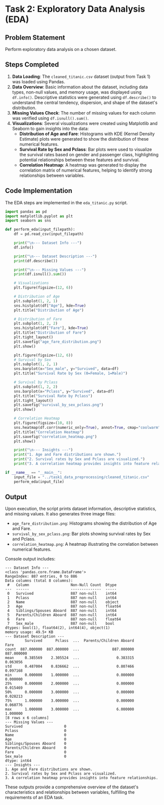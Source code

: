 # Task 2: Exploratory Data Analysis (EDA)

## Problem Statement
Perform exploratory data analysis on a chosen dataset.

## Steps Completed
1.  **Data Loading**: The `cleaned_titanic.csv` dataset (output from Task 1) was loaded using Pandas.
2.  **Data Overview**: Basic information about the dataset, including data types, non-null values, and memory usage, was displayed using `df.info()`. Descriptive statistics were generated using `df.describe()` to understand the central tendency, dispersion, and shape of the dataset's distribution.
3.  **Missing Values Check**: The number of missing values for each column was verified using `df.isnull().sum()`.
4.  **Visualizations**: Several visualizations were created using Matplotlib and Seaborn to gain insights into the data:
    *   **Distribution of Age and Fare**: Histograms with KDE (Kernel Density Estimate) plots were generated to show the distribution of these numerical features.
    *   **Survival Rate by Sex and Pclass**: Bar plots were used to visualize the survival rates based on gender and passenger class, highlighting potential relationships between these features and survival.
    *   **Correlation Heatmap**: A heatmap was generated to display the correlation matrix of numerical features, helping to identify strong relationships between variables.

## Code Implementation
The EDA steps are implemented in the `eda_titanic.py` script.

```python
import pandas as pd
import matplotlib.pyplot as plt
import seaborn as sns

def perform_eda(input_filepath):
    df = pd.read_csv(input_filepath)

    print("\n--- Dataset Info ---")
    df.info()

    print("\n--- Dataset Description ---")
    print(df.describe())

    print("\n--- Missing Values ---")
    print(df.isnull().sum())

    # Visualizations
    plt.figure(figsize=(12, 6))

    # Distribution of Age
    plt.subplot(1, 2, 1)
    sns.histplot(df["Age"], kde=True)
    plt.title("Distribution of Age")

    # Distribution of Fare
    plt.subplot(1, 2, 2)
    sns.histplot(df["Fare"], kde=True)
    plt.title("Distribution of Fare")
    plt.tight_layout()
    plt.savefig("age_fare_distribution.png")
    plt.show()

    plt.figure(figsize=(12, 6))
    # Survival by Sex
    plt.subplot(1, 2, 1)
    sns.barplot(x="Sex_male", y="Survived", data=df)
    plt.title("Survival Rate by Sex (0=Female, 1=Male)")

    # Survival by Pclass
    plt.subplot(1, 2, 2)
    sns.barplot(x="Pclass", y="Survived", data=df)
    plt.title("Survival Rate by Pclass")
    plt.tight_layout()
    plt.savefig("survival_by_sex_pclass.png")
    plt.show()

    # Correlation Heatmap
    plt.figure(figsize=(10, 8))
    sns.heatmap(df.corr(numeric_only=True), annot=True, cmap="coolwarm", fmt=".2f")
    plt.title("Correlation Heatmap")
    plt.savefig("correlation_heatmap.png")
    plt.show()

    print("\n--- Insights ---")
    print("1. Age and Fare distributions are shown.")
    print("2. Survival rates by Sex and Pclass are visualized.")
    print("3. A correlation heatmap provides insights into feature relationships.")

if __name__ == "__main__":
    input_file = "../task1_data_preprocessing/cleaned_titanic.csv"
    perform_eda(input_file)
```

## Output
Upon execution, the script prints dataset information, descriptive statistics, and missing values. It also generates three image files:
*   `age_fare_distribution.png`: Histograms showing the distribution of Age and Fare.
*   `survival_by_sex_pclass.png`: Bar plots showing survival rates by Sex and Pclass.
*   `correlation_heatmap.png`: A heatmap illustrating the correlation between numerical features.

Console output includes:
```
--- Dataset Info ---
<class 'pandas.core.frame.DataFrame'>
RangeIndex: 887 entries, 0 to 886
Data columns (total 8 columns):
 #   Column                   Non-Null Count  Dtype  
---  ------                   --------------  ----- 
 0   Survived                 887 non-null    int64  
 1   Pclass                   887 non-null    int64  
 2   Name                     887 non-null    object 
 3   Age                      887 non-null    float64
 4   Siblings/Spouses Aboard  887 non-null    int64  
 5   Parents/Children Aboard  887 non-null    int64  
 6   Fare                     887 non-null    float64
 7   Sex_male                 887 non-null    bool   
dtypes: bool(1), float64(2), int64(4), object(1)
memory usage: 49.5+ KB
--- Dataset Description ---
         Survived      Pclass  ...  Parents/Children Aboard        Fare
count  887.000000  887.000000  ...               887.000000  887.000000
mean     0.385569    2.305524  ...                 0.383315    0.063056
std      0.487004    0.836662  ...                 0.807466    0.097168
min      0.000000    1.000000  ...                 0.000000    0.000000
25%      0.000000    2.000000  ...                 0.000000    0.015469
50%      0.000000    3.000000  ...                 0.000000    0.028213
75%      1.000000    3.000000  ...                 0.000000    0.060776
max      1.000000    3.000000  ...                 6.000000    1.000000
[8 rows x 6 columns]
--- Missing Values ---
Survived                   0
Pclass                     0
Name                       0
Age                        0
Siblings/Spouses Aboard    0
Parents/Children Aboard    0
Fare                       0
Sex_male                   0
dtype: int64
--- Insights ---
1. Age and Fare distributions are shown.
2. Survival rates by Sex and Pclass are visualized.
3. A correlation heatmap provides insights into feature relationships.
```

These outputs provide a comprehensive overview of the dataset's characteristics and relationships between variables, fulfilling the requirements of an EDA task.

